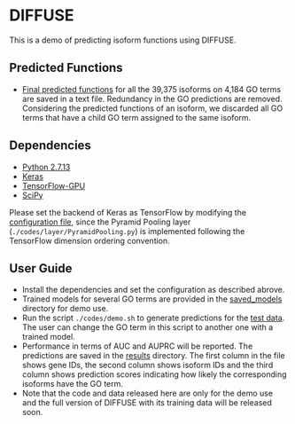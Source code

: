 # DIFFUSE

This is a demo of predicting isoform functions using DIFFUSE.

## Predicted Functions
- [Final predicted functions](https://github.com/haochenucr/DIFFUSE/tree/master/results/all_predictions.txt) for all the 39,375 isoforms on 4,184 GO terms are saved in a text file. Redundancy in the GO predictions are removed. Considering the predicted functions of an isoform, we discarded all GO terms that have a child GO term assigned to the same isoform.

## Dependencies
- [Python 2.7.13](https://www.python.org/downloads/release/python-2713/)</br>
- [Keras](https://keras.io/)</br>
- [TensorFlow-GPU](https://www.tensorflow.org/)</br>
- [SciPy](https://www.scipy.org/)</br>

Please set the backend of Keras as TensorFlow by modifying the [configuration file](https://keras.io/backend/), since the Pyramid Pooling layer (`./codes/layer/PyramidPooling.py`) is implemented following the TensorFlow dimension ordering convention.</br> 

## User Guide
- Install the dependencies and set the configuration as described abrove.
- Trained models for several GO terms are provided in the [saved_models](https://github.com/haochenucr/DIFFUSE/tree/master/saved_models) directory for demo use.
- Run the script `./codes/demo.sh` to generate predictions for the [test data](https://github.com/haochenucr/DIFFUSE/tree/master/data). The user can change the GO term in this script to another one with a trained model.
- Performance in terms of AUC and AUPRC will be reported. The predictions are saved in the [results](https://github.com/haochenucr/DIFFUSE/tree/master/results) directory. The first column in the file shows gene IDs, the second column shows isoform IDs and the third column shows prediction scores indicating how likely the corresponding isoforms have the GO term.
- Note that the code and data released here are only for the demo use and the full version of DIFFUSE with its training data will be released soon.
